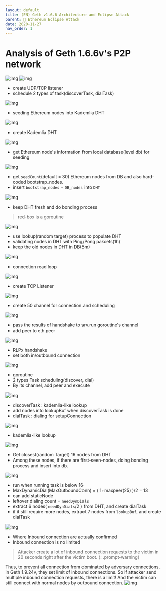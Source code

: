 ```yaml
---
layout: default
title: (EN) Geth v1.6.6 Architecture and Eclipse Attack
parent: 📌 Ethereum Eclipse Attack
date: 2020-11-27
nav_order: 1
---
```

# Analysis of Geth 1.6.6v's P2P network
![img](../../../assets/p/4/geth166.png)
![img](../../../assets/p/4/1.png)
* create UDP/TCP listener
* schedule 2 types of task(discoverTask, dialTask)

![img](../../../assets/p/4/2.png)
* seeding Ethereum nodes into Kademlia DHT

![img](../../../assets/p/4/3.png)
* create Kademlia DHT

![img](../../../assets/p/4/4.png)
* get Ethereum node's information from local database(level db) for seeding

![img](../../../assets/p/4/5.png)
* get `seedCount`(default = 30) Ethereum nodes from DB and also hard-coded bootstrap_nodes.
* insert `bootstrap_nodes` + `DB_nodes` into `DHT`

![img](../../../assets/p/4/6.png)
* keep DHT fresh and do bonding process
> red-box is a goroutine

![img](../../../assets/p/4/7.png)
* use lookup(random target) process to populate DHT
* validating nodes in DHT with Ping/Pong pakcets(1h)
* keep the old nodes in DHT in DB(5m)


![img](../../../assets/p/4/8.png)
* connection read loop

![img](../../../assets/p/4/9.png)
* create TCP Listener

![img](../../../assets/p/4/10.png)
* create 50 channel for connection and scheduling

![img](../../../assets/p/4/11.png)
* pass the results of handshake to srv.run goroutine's channel
* add peer to eth.peer

![img](../../../assets/p/4/12.png)
* RLPx handshake
* set both in/outbound connection


![img](../../../assets/p/4/13.png)
* goroutine
* 2 types Task scheduling(discover, dial)
* By its channel, add peer and execute

![img](../../../assets/p/4/14.png)
* discoverTask : kademlia-like lookup
* add nodes into lookupBuf when discoverTask is done
* dialTask : dialing for setupConnection

![img](../../../assets/p/4/15.png)
* kademlia-like lookup

![img](../../../assets/p/4/16.png)
* Get closest(random Target) 16 nodes from DHT
* Among these nodes, if there are first-seen-nodes, doing bonding process and insert into db.

![img](../../../assets/p/4/17.png)
* run when running task is below 16
* MaxDynamicDial(MaxOutboundConn) = ( 1+maxpeer(25) )/2 = 13
* can add staticNode
* leftover dialing count = `needDynDials`
* extract 6 nodes( `needDynDials`/2 ) from DHT, and create dialTask
* if it still require more nodes, extract 7 nodes from `lookupBuf`, and create dialTask

![img](../../../assets/p/4/18.png)
* Where Inbound connection are actually confirmed
* Inbound connection is no limited

> Attacker create a lot of inbound connection requests to the victim in 20 seconds right after the victim boot.
{: .prompt-warning}

Thus, to prevent all connection from dominated by adversary connections, in Geth 1.9.24v, they set limit of inbound connections. So if attacker send multiple inbound connection requests, there is a limit! And the victim can still connect with normal nodes by outbound connection.
![img](../../../assets/p/4/19.png)
